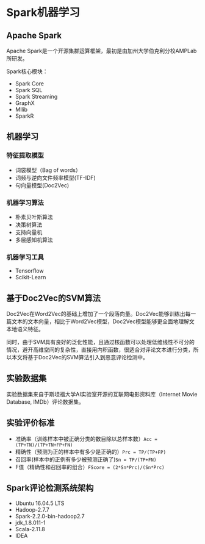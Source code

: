 # Spark机器学习

## Apache Spark

Apache Spark是一个开源集群运算框架，最初是由加州大学伯克利分校AMPLab所研发。

Spark核心模块：

* Spark Core
* Spark SQL
* Spark Streaming
* GraphX
* Mllib
* SparkR

## 机器学习

### 特征提取模型

* 词袋模型（Bag of words）
* 词频与逆向文件频率模型(TF-IDF)
* 句向量模型(Doc2Vec)

### 机器学习算法

* 朴素贝叶斯算法
* 决策树算法
* 支持向量机
* 多层感知机算法

### 机器学习工具

* Tensorflow
* Scikit-Learn

## 基于Doc2Vec的SVM算法

Doc2Vec在Word2Vec的基础上增加了一个段落向量。Doc2Vec能够训练出每一篇文本的文本向量，相比于Word2Vec模型，Doc2Vec模型能够更全面地理解文本地语义特征。

同时，由于SVM具有良好的泛化性能，且通过核函数可以处理低维线性不可分的情况，避开高维空间的复杂性，直接用内积函数，很适合对评论文本进行分类，所以本文将基于Doc2Vec的SVM算法引入到恶意评论检测中。

## 实验数据集

实验数据集来自于斯坦福大学AI实验室开源的互联网电影资料库（Internet Movie Database, IMDb）评论数据集。

## 实验评价标准

* 准确率（训练样本中被正确分类的数目除以总样本数）`Acc = (TP+TN)/(TP+TN+FP+FN)`
* 精确性（预测为正的样本中有多少是正确的）`Prc = TP/(TP+FP)`
* 召回率(样本中的正例有多少被预测正确了)`Sn = TP/(TP+FN)`
* F值（精确性和召回率的组合）`FScore = (2*Sn*Prc)/(Sn*Prc)`

## Spark评论检测系统架构

* Ubuntu 16.04.5 LTS
* Hadoop-2.7.7
* Spark-2.2.0-bin-hadoop2.7
* jdk_1.8.011-1
* Scala-2.11.8
* IDEA

